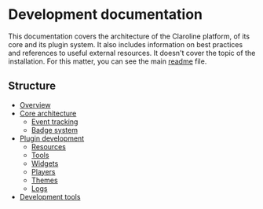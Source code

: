 Development documentation
=========================

This documentation covers the architecture of the Claroline platform, of its
core and its plugin system. It also includes information on best practices and
references to useful external resources. It doesn't cover the topic of the
installation. For this matter, you can see the main [readme][1] file.

Structure
---------

- [Overview][2]
- [Core architecture][3]
    - [Event tracking][11]
    - [Badge system][12]
- [Plugin development][4]
    - [Resources][5]
    - [Tools][6]
    - [Widgets][7]
    - [Players][8]
    - [Themes][9]
    - [Logs][13]
- [Development tools][10]

[1]: ../../../../../../README.md
[2]: sections/overview.md
[3]: sections/core.md
[4]: sections/plugins.md
[5]: sections/plugins/resources.md
[6]: sections/plugins/tools.md
[7]: sections/plugins/widgets.md
[8]: sections/plugins/players.md
[9]: sections/plugins/themes.md
[10]: sections/dev-tools.md
[11]: sections/event-tracking.md
[12]: sections/badges.md
[13]: sections/plugins/logs.md

